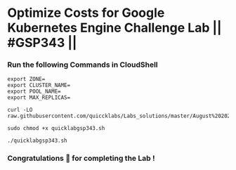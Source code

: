 # Optimize Costs for Google Kubernetes Engine Challenge Lab || #GSP343 ||

### Run the following Commands in CloudShell

```
export ZONE=
export CLUSTER_NAME=
export POOL_NAME=
export MAX_REPLICAS=
```

```
curl -LO raw.githubusercontent.com/quiccklabs/Labs_solutions/master/August%202023%20Optimize%20Costs%20for%20Google%20Kubernetes%20Engine%20Challenge%20Lab/quicklabgsp343.sh

sudo chmod +x quicklabgsp343.sh

./quicklabgsp343.sh
```

### Congratulations 🎉 for completing the Lab !

